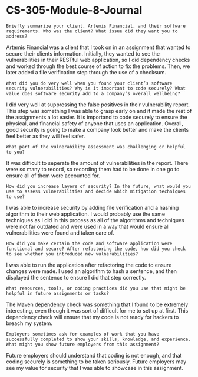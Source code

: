 # CS-305-Module-8-Journal



    Briefly summarize your client, Artemis Financial, and their software requirements. Who was the client? What issue did they want you to address?
Artemis Financial was a client that I took on in an assignment that wanted to secure their clients information. Initially, they wanted to see the vulnerabilities in their  RESTful web application, so I did dependency checks and worked through the best course of action to fix the problems. Then, we later added a file verification step through the use of a checksum. 


    
    What did you do very well when you found your client’s software security vulnerabilities? Why is it important to code securely? What value does software security add to a company’s overall wellbeing?
I did very well at suppressing the false positives in their vulnerability report. This step was something I was able to grasp early on and it made the rest of the assignments a lot easier. It is importand to code securely to ensure the physical, and financial safety of anyone that uses an application. Overall, good security is going to make a company look better and make the clients feel better as they will feel safer. 


    
    What part of the vulnerability assessment was challenging or helpful to you?
It was difficult to seperate the amount of vulnerabilities in the report. There were so many to record, so recording them had to be done in one go to ensure all of them were accounted for. 


    
    How did you increase layers of security? In the future, what would you use to assess vulnerabilities and decide which mitigation techniques to use?
I was able to increase security by adding file verification and a hashing algorithm to their web application. I would probably use the same techniques as I did in this process as all of the algorithms and techniques were not far outdated and were used in a way that would ensure all vulnerabilities were found and taken care of. 


    
    How did you make certain the code and software application were functional and secure? After refactoring the code, how did you check to see whether you introduced new vulnerabilities?
I was able to run the application after refactoring the code to ensure changes were made. I used an algorithm to hash a sentence, and then displayed the sentence to ensure I did that step correctly. 


    
    What resources, tools, or coding practices did you use that might be helpful in future assignments or tasks?
The Maven dependency check was something that I found to be extremely interesting, even though it was sort of difficult for me to set up at first. This dependency check will ensure that my code is not ready for hackers to breach my system. 


    
    Employers sometimes ask for examples of work that you have successfully completed to show your skills, knowledge, and experience. What might you show future employers from this assignment?
Future employers should understand that coding is not enough, and that coding securely is something to be taken seriously. Future employers may see my value for security that I was able to showcase in this assignment. 
